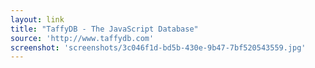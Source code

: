 ```yaml
---
layout: link
title: "TaffyDB - The JavaScript Database"
source: 'http://www.taffydb.com'
screenshot: 'screenshots/3c046f1d-bd5b-430e-9b47-7bf520543559.jpg'
---
```


